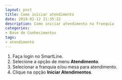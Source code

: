 ```yaml
---
layout: post
title: Como iniciar atendimento
date: 2019-02-12 21:35:22
description: Como iniciar atendimento na franquia
categories: 
- Base de Conhecimentos
tags:
- atendimento
---
```



1. Faça login no SmartLine.
2. Selecione a opção de menu **Atendimento**.
3. Selecionar a franquia e/ou mesa para atendimento.
4. Clique na opção **Iniciar Atendimentos**.
